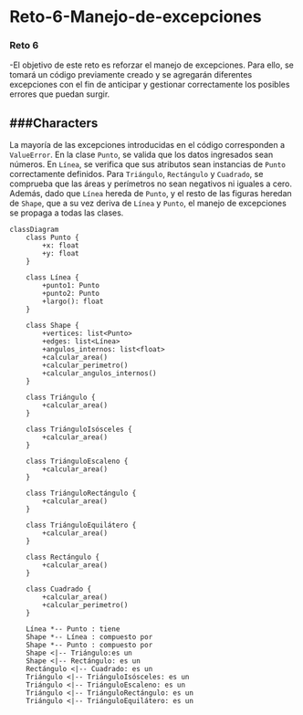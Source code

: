 # Reto-6-Manejo-de-excepciones
### Reto 6

-El objetivo de este reto es reforzar el manejo de excepciones. Para ello, se tomará un código previamente creado y se agregarán diferentes excepciones con el fin de anticipar y gestionar correctamente los posibles errores que puedan surgir.

###Characters
----
<p>La mayoría de las excepciones introducidas en el código corresponden a <code>ValueError</code>. En la clase <code>Punto</code>, se valida que los datos ingresados sean números. En <code>Línea</code>, se verifica que sus atributos sean instancias de <code>Punto</code> correctamente definidos. Para <code>Triángulo</code>, <code>Rectángulo</code> y <code>Cuadrado</code>, se comprueba que las áreas y perímetros no sean negativos ni iguales a cero. Además, dado que <code>Línea</code> hereda de <code>Punto</code>, y el resto de las figuras heredan de <code>Shape</code>, que a su vez deriva de <code>Línea</code> y <code>Punto</code>, el manejo de excepciones se propaga a todas las clases.</p>


``` mermaid
classDiagram
    class Punto {
        +x: float
        +y: float
    }
    
    class Línea {
        +punto1: Punto
        +punto2: Punto
        +largo(): float
    }
    
    class Shape {
        +vertices: list<Punto>
        +edges: list<Línea>
        +angulos_internos: list<float>
        +calcular_area()
        +calcular_perimetro()
        +calcular_angulos_internos()
    }

    class Triángulo {
        +calcular_area()
    }

    class TriánguloIsósceles {
        +calcular_area()
    }

    class TriánguloEscaleno {
        +calcular_area()
    }

    class TriánguloRectángulo {
        +calcular_area()
    }

    class TriánguloEquilátero {
        +calcular_area()
    }

    class Rectángulo {
        +calcular_area()
    }

    class Cuadrado {
        +calcular_area()
        +calcular_perimetro()
    }

    Línea *-- Punto : tiene
    Shape *-- Línea : compuesto por
    Shape *-- Punto : compuesto por
    Shape <|-- Triángulo:es un
    Shape <|-- Rectángulo: es un
    Rectángulo <|-- Cuadrado: es un
    Triángulo <|-- TriánguloIsósceles: es un
    Triángulo <|-- TriánguloEscaleno: es un
    Triángulo <|-- TriánguloRectángulo: es un
    Triángulo <|-- TriánguloEquilátero: es un
````
